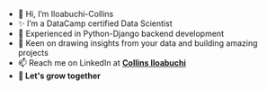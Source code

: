 - 👋 Hi, I’m Iloabuchi-Collins
- ✨ I’m a DataCamp certified Data Scientist  
- 👀 Experienced in Python-Django backend development
- 💞️ Keen on drawing insights from your data and building amazing projects
- 📫 Reach me on LinkedIn at <b>[Collins Iloabuchi](https://www.linkedin.com/in/collins-iloabuchi)<b>
- 🌱 <b>Let's grow together<b>

<!---
- 👀 I’m interested in ...
- 🌱 I’m currently learning ...
- 💞️ I’m looking to collaborate on ...
- 📫 How to reach me on twitter C_C_Iloabuchi [https://twitter.com/C_C_Iloabuchi] 
--->
<!---
Iloabuchi-Collins/Iloabuchi-Collins is a ✨ special ✨ repository because its `README.md` (this file) appears on your GitHub profile.
You can click the Preview link to take a look at your changes.
--->
